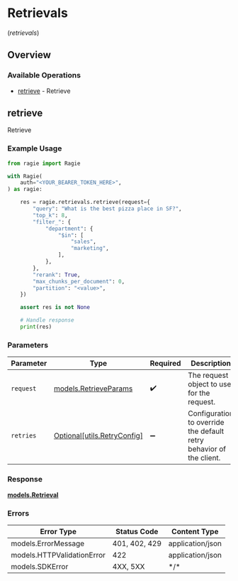 # Retrievals
(*retrievals*)

## Overview

### Available Operations

* [retrieve](#retrieve) - Retrieve

## retrieve

Retrieve

### Example Usage

```python
from ragie import Ragie

with Ragie(
    auth="<YOUR_BEARER_TOKEN_HERE>",
) as ragie:

    res = ragie.retrievals.retrieve(request={
        "query": "What is the best pizza place in SF?",
        "top_k": 8,
        "filter_": {
            "department": {
                "$in": [
                    "sales",
                    "marketing",
                ],
            },
        },
        "rerank": True,
        "max_chunks_per_document": 0,
        "partition": "<value>",
    })

    assert res is not None

    # Handle response
    print(res)

```

### Parameters

| Parameter                                                           | Type                                                                | Required                                                            | Description                                                         |
| ------------------------------------------------------------------- | ------------------------------------------------------------------- | ------------------------------------------------------------------- | ------------------------------------------------------------------- |
| `request`                                                           | [models.RetrieveParams](../../models/retrieveparams.md)             | :heavy_check_mark:                                                  | The request object to use for the request.                          |
| `retries`                                                           | [Optional[utils.RetryConfig]](../../models/utils/retryconfig.md)    | :heavy_minus_sign:                                                  | Configuration to override the default retry behavior of the client. |

### Response

**[models.Retrieval](../../models/retrieval.md)**

### Errors

| Error Type                 | Status Code                | Content Type               |
| -------------------------- | -------------------------- | -------------------------- |
| models.ErrorMessage        | 401, 402, 429              | application/json           |
| models.HTTPValidationError | 422                        | application/json           |
| models.SDKError            | 4XX, 5XX                   | \*/\*                      |
